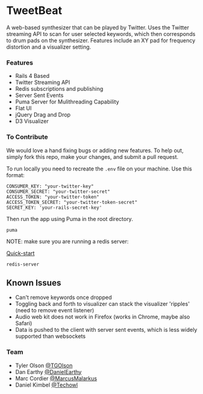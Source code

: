 # TweetBeat

A web-based synthesizer that can be played by Twitter. Uses the Twitter streaming API to scan for user selected keywords, which then corresponds to drum pads on the synthesizer. Features include an XY pad for frequency distortion and a visualizer setting.

### Features

* Rails 4 Based
* Twitter Streaming API
* Redis subscriptions and publishing
* Server Sent Events
* Puma Server for Mulithreading Capability
* Flat UI
* jQuery Drag and Drop
* D3 Visualizer

### To Contribute

We would love a hand fixing bugs or adding new features. To help out, simply fork this repo, make your changes, and submit a pull request.

To run locally you need to recreate the ```.env``` file on your machine. Use this format:

```
CONSUMER_KEY: "your-twitter-key"
CONSUMER_SECRET: "your-twitter-secret"
ACCESS_TOKEN: "your-twitter-token"
ACCESS_TOKEN_SECRET: "your-twitter-token-secret"
SECRET_KEY: 'your-rails-secret-key'
```

Then run the app using Puma in the root directory.

```
puma
```

NOTE: make sure you are running a redis server:

[Quick-start](http://redis.io/topics/quickstart)

```
redis-server
```

## Known Issues

* Can't remove keywords once dropped
* Toggling back and forth to visualizer can stack the visualizer 'ripples' (need to remove event listener)
* Audio web kit does not work in Firefox (works in Chrome, maybe also Safari)
* Data is pushed to the client with server sent events, which is less widely supported than websockets

### Team

* Tyler Olson [@TGOlson](https://github.com/TGOlson)
* Dan Earthy [@DanielEarthy](https://github.com/danielearthy)
* Marc Cordier [@MarcusMalarkus](https://github.com/marcusmalarkus)
* Daniel Kimbel [@Techowl](https://github.com/techowl)
